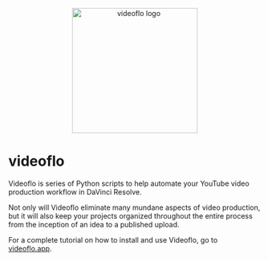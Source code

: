 <p align="center"><img width="250" alt="videoflo logo" src="https://user-images.githubusercontent.com/6558850/115158541-81734400-a043-11eb-8097-a7ae42325ef0.png"></p>

# videoflo
Videoflo is series of Python scripts to help automate your YouTube video production workflow in DaVinci Resolve.

Not only will Videoflo eliminate many mundane aspects of video production, but it will also keep your projects organized throughout the entire process from the inception of an idea to a published upload.

For a complete tutorial on how to install and use Videoflo, go to [videoflo.app](https://videoflo.app).
